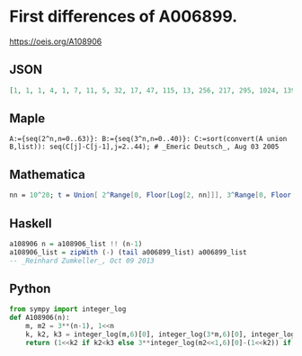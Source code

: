 # First differences of A006899\.
https://oeis.org/A108906
## JSON
```JSON
[1, 1, 1, 4, 1, 7, 11, 5, 32, 17, 47, 115, 13, 256, 217, 295, 1024, 139, 1909, 2465, 1631, 8192, 3299, 13085, 26281, 6487, 65536, 46075, 84997, 262144, 7153, 517135, 545747, 502829, 2097152, 588665, 3605639, 5960299, 2428309, 16777216, 9492289]
```
## Maple
```Maple
A:={seq(2^n,n=0..63)}: B:={seq(3^n,n=0..40)}: C:=sort(convert(A union B,list)): seq(C[j]-C[j-1],j=2..44); # _Emeric Deutsch_, Aug 03 2005
```
## Mathematica
```Mathematica
nn = 10^20; t = Union[ 2^Range[0, Floor[Log[2, nn]]], 3^Range[0, Floor[Log[3, nn]]]]; Differences@ t (* _Robert G. Wilson v_, May 26 2014 *)
```
## Haskell
```Haskell
a108906 n = a108906_list !! (n-1)
a108906_list = zipWith (-) (tail a006899_list) a006899_list
-- _Reinhard Zumkeller_, Oct 09 2013
```
## Python
```Python
from sympy import integer_log
def A108906(n):
    m, m2 = 3**(n-1), 1<<n
    k, k2, k3 = integer_log(m,6)[0], integer_log(3*m,6)[0], integer_log(9*m,6)[0]
    return (1<<k2 if k2<k3 else 3**integer_log(m2<<1,6)[0]-(1<<k2)) if k<k2 else ((1<<k3)-3**integer_log(m2,6)[0] if k2<k3 else 3**integer_log(m2<<1,6)[0]-3**integer_log(m2,6)[0]) # _Chai Wah Wu_, Oct 01 2024
```
